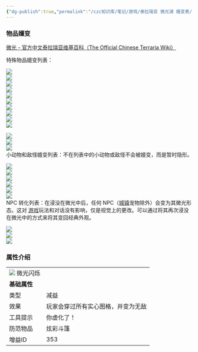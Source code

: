 ```yaml
---
{"dg-publish":true,"permalink":"/czc知识库/笔记/游戏/泰拉瑞亚 微光湖 嬗变表/","dgPassFrontmatter":true,"created":"2024-07-01T20:45:00.768+08:00","updated":"2024-12-08T11:37:47.179+08:00"}
---
```



### 物品嬗变

[微光 - 官方中文泰拉瑞亚维基百科（The Official Chinese Terraria Wiki）](https://terraria.wiki.gg/zh/wiki/%E5%BE%AE%E5%85%89?variant=zh)

特殊物品嬗变列表：

![](https://tlryjg.jiaohusheji.net/wp-content/uploads/2022/12/1671856193-tlryjg.com_2022-12-24_04-29-53.png)  
![](https://tlryjg.jiaohusheji.net/wp-content/uploads/2022/12/1671856194-tlryjg.com_2022-12-24_04-29-54.png)  
![](https://tlryjg.jiaohusheji.net/wp-content/uploads/2022/12/1671856195-tlryjg.com_2022-12-24_04-29-55.png)  
![](https://tlryjg.jiaohusheji.net/wp-content/uploads/2022/12/1671856195-tlryjg.com_2022-12-24_04-29-55-1.png)  
![](https://tlryjg.jiaohusheji.net/wp-content/uploads/2022/12/1671856196-tlryjg.com_2022-12-24_04-29-56.png)  
![](https://tlryjg.jiaohusheji.net/wp-content/uploads/2022/12/1671856196-tlryjg.com_2022-12-24_04-29-56-1.png)  
![](https://tlryjg.jiaohusheji.net/wp-content/uploads/2022/12/1671856197-tlryjg.com_2022-12-24_04-29-57.png)  
![](https://tlryjg.jiaohusheji.net/wp-content/uploads/2022/12/1671856197-tlryjg.com_2022-12-24_04-29-57-1.png)  
![](https://tlryjg.jiaohusheji.net/wp-content/uploads/2022/12/1671856198-tlryjg.com_2022-12-24_04-29-58.png)  
![](https://tlryjg.jiaohusheji.net/wp-content/uploads/2022/12/1671856198-tlryjg.com_2022-12-24_04-29-58-1.png)

![](https://tlryjg.jiaohusheji.net/wp-content/uploads/2022/12/1671856308-tlryjg.com_2022-12-24_04-31-48.png)  
![](https://tlryjg.jiaohusheji.net/wp-content/uploads/2022/12/1671856308-tlryjg.com_2022-12-24_04-31-48-1.png)  
![](https://tlryjg.jiaohusheji.net/wp-content/uploads/2022/12/1671856309-tlryjg.com_2022-12-24_04-31-49.png)  
小动物和敌怪嬗变列表：不在列表中的小动物或敌怪不会被嬗变，而是暂时隐形。

![](https://tlryjg.jiaohusheji.net/wp-content/uploads/2022/12/1671856476-tlryjg.com_2022-12-24_04-34-36.png)  
![](https://tlryjg.jiaohusheji.net/wp-content/uploads/2022/12/1671856476-tlryjg.com_2022-12-24_04-34-36-1.png)  
![](https://tlryjg.jiaohusheji.net/wp-content/uploads/2022/12/1671856476-tlryjg.com_2022-12-24_04-34-36-2.png)  
![](https://tlryjg.jiaohusheji.net/wp-content/uploads/2022/12/1671856477-tlryjg.com_2022-12-24_04-34-37.png)  
![](https://tlryjg.jiaohusheji.net/wp-content/uploads/2022/12/1671856477-tlryjg.com_2022-12-24_04-34-37-1.png)  
![](https://tlryjg.jiaohusheji.net/wp-content/uploads/2022/12/1671856478-tlryjg.com_2022-12-24_04-34-38.png)  
NPC 转化列表：在浸没在微光中后，任何 NPC（[城镇](https://tlryjg.com/chengzheng.html "城镇")宠物除外）会变为其微光形态。这对 [游戏](https://tlryjg.com/weiguang-3.html#)玩法和对话没有影响，仅是视觉上的更改。可以通过将其再次浸没在微光中的方式来将其变回经典外观。

![](https://tlryjg.jiaohusheji.net/wp-content/uploads/2022/12/1671856608-tlryjg.com_2022-12-24_04-36-48.png)  
![](https://tlryjg.jiaohusheji.net/wp-content/uploads/2022/12/1671856609-tlryjg.com_2022-12-24_04-36-49.png)  
![](https://tlryjg.jiaohusheji.net/wp-content/uploads/2022/12/1671856609-tlryjg.com_2022-12-24_04-36-49-1.png)

### 属性介绍

|                                                                                    |                   |
| ---------------------------------------------------------------------------------- | ----------------- |
| ![](https://tlryjg.com/wp-content/uploads/2022/12/1671856655-Shimmering.webp) 微光闪烁 |                   |
| **基础属性**                                                                           |                   |
| 类型                                                                                 | 减益                |
| 效果                                                                                 | 玩家会穿过所有实心图格，并变为无敌 |
| 工具提示                                                                               | 你虚化了！             |
| 防范物品                                                                               | 炫彩斗篷              |
| 增益ID                                                                               | 353               |